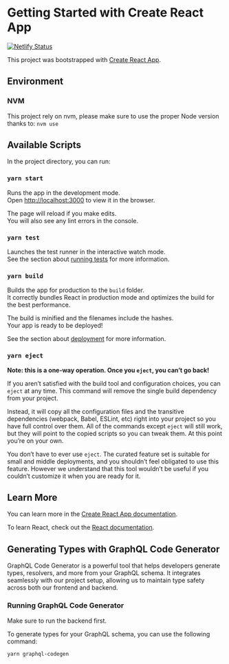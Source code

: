 # Getting Started with Create React App

[![Netlify Status](https://api.netlify.com/api/v1/badges/11af0f8e-261e-48e2-88ed-cdeeb04a48bd/deploy-status)](https://app.netlify.com/sites/inspiring-manatee-8ebf0d/deploys)

This project was bootstrapped with [Create React App](https://github.com/facebook/create-react-app).

## Environment

### NVM

This project rely on nvm, please make sure to use the proper Node version thanks to:
`nvm use`

## Available Scripts

In the project directory, you can run:

### `yarn start`

Runs the app in the development mode.\
Open [http://localhost:3000](http://localhost:3000) to view it in the browser.

The page will reload if you make edits.\
You will also see any lint errors in the console.

### `yarn test`

Launches the test runner in the interactive watch mode.\
See the section about [running tests](https://facebook.github.io/create-react-app/docs/running-tests) for more information.

### `yarn build`

Builds the app for production to the `build` folder.\
It correctly bundles React in production mode and optimizes the build for the best performance.

The build is minified and the filenames include the hashes.\
Your app is ready to be deployed!

See the section about [deployment](https://facebook.github.io/create-react-app/docs/deployment) for more information.

### `yarn eject`

**Note: this is a one-way operation. Once you `eject`, you can’t go back!**

If you aren’t satisfied with the build tool and configuration choices, you can `eject` at any time. This command will remove the single build dependency from your project.

Instead, it will copy all the configuration files and the transitive dependencies (webpack, Babel, ESLint, etc) right into your project so you have full control over them. All of the commands except `eject` will still work, but they will point to the copied scripts so you can tweak them. At this point you’re on your own.

You don’t have to ever use `eject`. The curated feature set is suitable for small and middle deployments, and you shouldn’t feel obligated to use this feature. However we understand that this tool wouldn’t be useful if you couldn’t customize it when you are ready for it.

## Learn More

You can learn more in the [Create React App documentation](https://facebook.github.io/create-react-app/docs/getting-started).

To learn React, check out the [React documentation](https://reactjs.org/).


## Generating Types with GraphQL Code Generator

GraphQL Code Generator is a powerful tool that helps developers generate types, resolvers, and more from your GraphQL schema. It integrates seamlessly with our project setup, allowing us to maintain type safety across both our frontend and backend.

### Running GraphQL Code Generator

Make sure to run the backend first.

To generate types for your GraphQL schema, you can use the following command:
```sh
yarn graphql-codegen
```